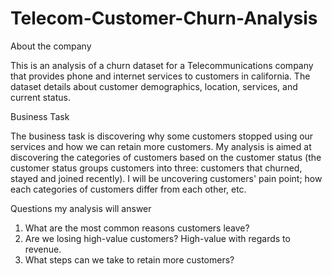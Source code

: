 # Telecom-Customer-Churn-Analysis

About the company

This is an analysis of a churn dataset for a Telecommunications company that provides phone and internet services to customers in california. 
The dataset details about customer demographics, location, services, and current status.

Business Task

The business task is discovering why some customers stopped using our services and how we can retain more customers. My analysis is aimed at discovering the categories of customers based on the customer status (the customer status groups customers into three: customers that churned, stayed and joined recently).
I will be uncovering customers' pain point; how each categories of customers differ from each other, etc.

Questions my analysis will answer

1. What are the most common reasons customers leave? 
2. Are we losing high-value customers? High-value with regards to revenue.
3. What steps can we take to retain more customers?

